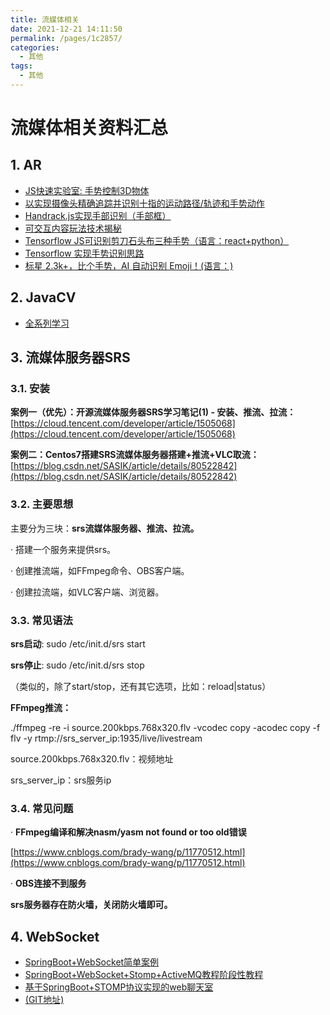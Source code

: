 ```yaml
---
title: 流媒体相关
date: 2021-12-21 14:11:50
permalink: /pages/1c2857/
categories:
  - 其他
tags:
  - 其他
---
```

# 流媒体相关资料汇总

## 1. AR
- [JS快速实验室: 手势控制3D物体](https://www.jianshu.com/p/865b80e12291 "https://www.jianshu.com/p/865b80e12291")
- [以实现摄像头精确追踪并识别十指的运动路径/轨迹和手势动作](https://github.com/zhouzaihang/flutter_hand_tracking_plugin "https://github.com/zhouzaihang/flutter_hand_tracking_plugin")
- [Handrack.js实现手部识别（手部框）](https://victordibia.github.io/handtrack.js/#/ "https://victordibia.github.io/handtrack.js/#/")
- [可交互内容玩法技术揭秘](https://www.infoq.cn/article/CIvA9J0izqxLqWKE0UKh "https://www.infoq.cn/article/CIvA9J0izqxLqWKE0UKh")
- [Tensorflow JS可识别剪刀石头布三种手势（语言：react+python）](https://github.com/GantMan/rps_tfjs_demo "https://github.com/GantMan/rps_tfjs_demo")
- [Tensorflow 实现手势识别思路](http://slidestalk.com/GDG/Mobile_Video_with_TensorFlow "http://slidestalk.com/GDG/Mobile_Video_with_TensorFlow")
- [标星 2.3k+，比个手势，AI 自动识别 Emoji！(语言：)](https://cloud.tencent.com/developer/article/1522249 "https://cloud.tencent.com/developer/article/1522249")

## 2. JavaCV
- [全系列学习](https://www.cnblogs.com/eguid/p/10195553.html)

## 3. 流媒体服务器SRS

### 3.1. 安装

**案例一（优先）：开源流媒体服务器SRS学习笔记(1) - 安装、推流、拉流：**[https://cloud.tencent.com/developer/article/1505068](https://cloud.tencent.com/developer/article/1505068)

**案例二：Centos7搭建SRS流媒体服务器搭建+推流+VLC取流：**[https://blog.csdn.net/SASIK/article/details/80522842](https://blog.csdn.net/SASIK/article/details/80522842)

### 3.2. 主要思想

主要分为三块：**srs流媒体服务器、推流、拉流。**

· 搭建一个服务来提供srs。

· 创建推流端，如FFmpeg命令、OBS客户端。

· 创建拉流端，如VLC客户端、浏览器。

### 3.3. 常见语法

**srs启动**: sudo /etc/init.d/srs start

**srs停止**: sudo /etc/init.d/srs stop

（类似的，除了start/stop，还有其它选项，比如：reload|status）

**FFmpeg推流：**

./ffmpeg -re -i source.200kbps.768x320.flv -vcodec copy -acodec copy -f flv -y rtmp://srs\_server\_ip:1935/live/livestream

source.200kbps.768x320.flv：视频地址

srs\_server\_ip：srs服务ip

### 3.4. 常见问题

· **FFmpeg编译和解决nasm/yasm not found or too old错误**

[https://www.cnblogs.com/brady-wang/p/11770512.html](https://www.cnblogs.com/brady-wang/p/11770512.html)

· **OBS连接不到服务**

**srs服务器存在防火墙，关闭防火墙即可。**

## 4. WebSocket

- [SpringBoot+WebSocket简单案例](https://blog.csdn.net/qq_36963762/article/details/101058253)
- [SpringBoot+WebSocket+Stomp+ActiveMQ教程阶段性教程](https://blog.csdn.net/qq_41603102/article/details/82492040)
- [基于SpringBoot+STOMP协议实现的web聊天室](https://blog.csdn.net/weixin_34060741/article/details/91395556)
- [(GIT地址)](https://github.com/anlingyi/xechat)